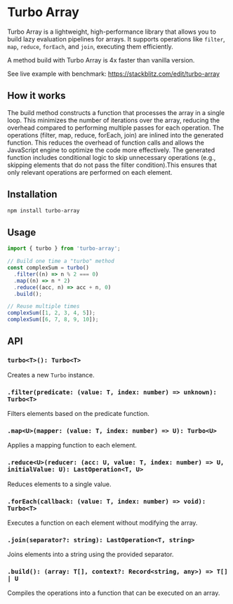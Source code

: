 # Turbo Array

Turbo Array is a lightweight, high-performance library that allows you to build lazy evaluation pipelines for arrays. It supports operations like `filter`, `map`, `reduce`, `forEach`, and `join`, executing them efficiently.

A method build with Turbo Array is 4x faster than vanilla version.

See live example with benchmark: https://stackblitz.com/edit/turbo-array

## How it works

The build method constructs a function that processes the array in a single loop. This minimizes the number of iterations over the array, reducing the overhead compared to performing multiple passes for each operation.
The operations (filter, map, reduce, forEach, join) are inlined into the generated function. This reduces the overhead of function calls and allows the JavaScript engine to optimize the code more effectively. The generated function includes conditional logic to skip unnecessary operations (e.g., skipping elements that do not pass the filter condition).This ensures that only relevant operations are performed on each element.

## Installation

```sh
npm install turbo-array
```

## Usage

```typescript
import { turbo } from 'turbo-array';

// Build one time a "turbo" method
const complexSum = turbo()
  .filter((n) => n % 2 === 0)
  .map((n) => n * 2)
  .reduce((acc, n) => acc + n, 0)
  .build();

// Reuse multiple times
complexSum([1, 2, 3, 4, 5]);
complexSum([6, 7, 8, 9, 10]);
```

## API

### `turbo<T>(): Turbo<T>`

Creates a new `Turbo` instance.

### `.filter(predicate: (value: T, index: number) => unknown): Turbo<T>`

Filters elements based on the predicate function.

### `.map<U>(mapper: (value: T, index: number) => U): Turbo<U>`

Applies a mapping function to each element.

### `.reduce<U>(reducer: (acc: U, value: T, index: number) => U, initialValue: U): LastOperation<T, U>`

Reduces elements to a single value.

### `.forEach(callback: (value: T, index: number) => void): Turbo<T>`

Executes a function on each element without modifying the array.

### `.join(separator?: string): LastOperation<T, string>`

Joins elements into a string using the provided separator.

### `.build(): (array: T[], context?: Record<string, any>) => T[] | U`

Compiles the operations into a function that can be executed on an array.
